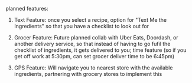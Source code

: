 planned features:

1) Text Feature: once you select a recipe, option for "Text Me the Ingredients" so that you have a checklist to look out for

2) Grocer Feature: Future planned collab with Uber Eats, Doordash, or another delivery service, so that instead of having to go fufil the checklist of ingredients, it gets delivered to you; time feature (so if you get off work at 5:30pm, can set grocer deliver time to be 6:45pm)

3) GPS Feature: Will navigate you to nearest store with the available ingredients, partnering with grocery stores to implement this

